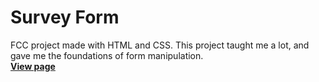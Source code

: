 # Survey Form
FCC project made with HTML and CSS. This project taught me a lot, and gave me the foundations of form manipulation.<br>
**[View page](https://jv-aquino.github.io/Survey-Form)**
